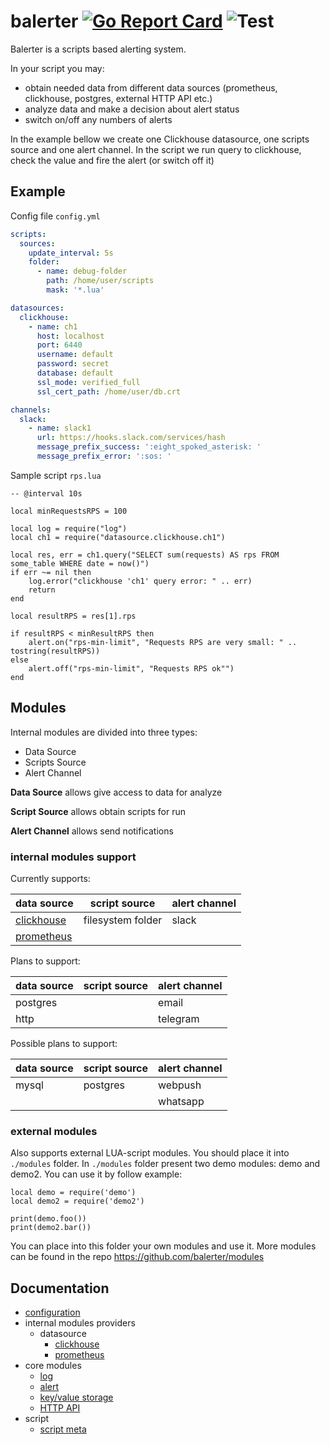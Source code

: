 # balerter [![Go Report Card](https://goreportcard.com/badge/github.com/balerter/balerter)](https://goreportcard.com/report/github.com/balerter/balerter) ![Test](https://github.com/balerter/balerter/workflows/Test/badge.svg)


Balerter is a scripts based alerting system.

In your script you may:
- obtain needed data from different data sources (prometheus, clickhouse, postgres, external HTTP API etc.)
- analyze data and make a decision about alert status
- switch on/off any numbers of alerts 

In the example bellow we create one Clickhouse datasource, one scripts source and one alert channel.
In the script we run query to clickhouse, check the value and fire the alert (or switch off it)   

## Example

Config file `config.yml`
```yaml
scripts:
  sources:
    update_interval: 5s
    folder:
      - name: debug-folder
        path: /home/user/scripts
        mask: '*.lua'

datasources:
  clickhouse:
    - name: ch1
      host: localhost
      port: 6440
      username: default
      password: secret
      database: default
      ssl_mode: verified_full
      ssl_cert_path: /home/user/db.crt

channels:
  slack:
    - name: slack1
      url: https://hooks.slack.com/services/hash
      message_prefix_success: ':eight_spoked_asterisk: '
      message_prefix_error: ':sos: '
```

Sample script `rps.lua`
```
-- @interval 10s

local minRequestsRPS = 100

local log = require("log")
local ch1 = require("datasource.clickhouse.ch1")

local res, err = ch1.query("SELECT sum(requests) AS rps FROM some_table WHERE date = now()")
if err ~= nil then
    log.error("clickhouse 'ch1' query error: " .. err)
    return
end

local resultRPS = res[1].rps

if resultRPS < minResultRPS then
    alert.on("rps-min-limit", "Requests RPS are very small: " .. tostring(resultRPS))
else
    alert.off("rps-min-limit", "Requests RPS ok"")
end 
```

## Modules

Internal modules are divided into three types:
- Data Source
- Scripts Source
- Alert Channel

**Data Source** allows give access to data for analyze 

**Script Source** allows obtain scripts for run

**Alert Channel** allows send notifications  

### internal modules support

Currently supports:

|data source|script source|alert channel|
|-----------|-------------|-------------|
| [clickhouse](docs/modules/clickhouse.md) |filesystem folder |slack |
| [prometheus](docs/modules/prometheus.md) | | |​

Plans to support:

|data source|script source|alert channel|
|-----------|-------------|-------------|
|postgres| |email|
|http| |telegram|

Possible plans to support:

|data source|script source|alert channel|
|-----------|-------------|-------------|
|mysql|postgres|webpush|
| | |whatsapp|

### external modules

Also supports external LUA-script modules. You should place it into `./modules` folder.
In `./modules` folder present two demo modules: demo and demo2.
You can use it by follow example:
```
local demo = require('demo')
local demo2 = require('demo2')

print(demo.foo())
print(demo2.bar())
```

You can place into this folder your own modules and use it. 
More modules can be found in the repo https://github.com/balerter/modules

## Documentation

- [configuration](docs/config.md)
- internal modules providers
    - datasource
        - [clickhouse](docs/modules/clickhouse.md)
        - [prometheus](docs/modules/prometheus.md)
- core modules        
    - [log](docs/modules/log.md)
    - [alert](docs/modules/alert.md)
    - [key/value storage](docs/modules/kv.md)
    - [HTTP API](docs/modules/api.md)
- script
    - [script meta](docs/script.md)
